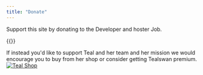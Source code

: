 ```yaml
---
title: "Donate"
---
```


Support this site by donating to the Developer and hoster Job.

{{<sponsor username="jobstoit">}}


If instead you'd like to support Teal and her team and her mission we would encourage you to buy from her shop or consider getting Tealswan premium.
[![Teal Shop](/images/Tealshop-button.png)](https://shop.tealswan.com)
